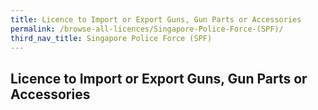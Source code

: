 ```yaml
---
title: Licence to Import or Export Guns, Gun Parts or Accessories
permalink: /browse-all-licences/Singapore-Police-Force-(SPF)/
third_nav_title: Singapore Police Force (SPF)
---
```

## Licence to Import or Export Guns, Gun Parts or Accessories
